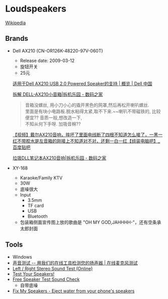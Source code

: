 # Loudspeakers
[Wikipedia](https://en.wikipedia.org/wiki/Loudspeaker)

## Brands
- Dell AX210 (CN-OR126K-48220-97V-060T)
  - Release date: 2009-03-12
  - 旋钮开关
  - 25元
  
  [适用于Dell AX210 USB 2.0 Powered Speaker的支持 | 概览 | Dell 中国](https://www.dell.com/support/product-details/zh-cn/product/dell-ax210/overview)

  [拆解 DELL-AX210小音箱|拆机乐园 - 数码之家](http://bbs.mydigit.cn/read.php?tid=433819&fpage=89)
  > 音箱没螺丝, 用小刀小心的撬开黑色的网罩,然后再松开喇叭螺丝.  
  > 里面是有块小电路板.脱水粘得太紧,取不下来.~~喇叭不带磁铁的, 比较便宜?? 音质一般,想改造一下,  
  > 不知从何下手呀. 加吸音棉??

  [【视频】戴尔AX210音响，摔坏了里面电线断了四根不知道怎么接了，一黑一红不带胶水是左音箱的刚接上不知道对不对，还剩一白一红【组装电脑吧】\_百度贴吧](https://tieba.baidu.com/p/6389878937)

  [垃圾DLL笔记本AX210音响|拆机乐园 - 数码之家](http://bbs.mydigit.cn/read.php?tid=2197083&fpage=89)

- XY-168
  - Karaoke/Family KTV
  - 30W
  - 底噪很大
  - Input
    - 3.5mm
    - TF card
    - USB
    - Bluetooth
  - 包装箱侧面宣传图上放的歌曲是 "OH MY GOD,JAHHHH-"，还有空条承太郎封面

## Tools
- Windows
- [声音测试 -- 用我们的在线工具检测您的扬声器 | 在线麦克风测试](https://www.onlinemictest.com/zh/sound-test/)
- [Left / Right Stereo Sound Test (Online)](https://www.audiocheck.net/audiotests_stereo.php)
- [Test Your Speakers!](https://www.youtube.com/watch?v=URrEtyFSENc)
- [Free Speaker Test Sound Check](https://www.superteachertools.us/soundCheck/)
  - 自带底噪
- [Fix My Speakers - Eject water from your phone's speakers](https://fixmyspeakers.com/)
